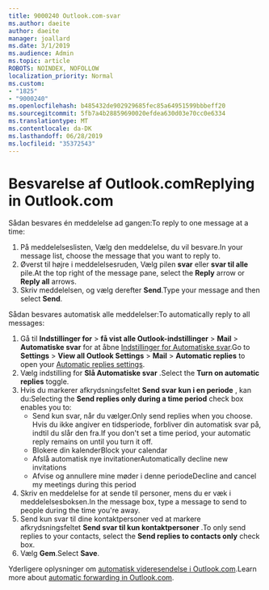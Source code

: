 ```yaml
---
title: 9000240 Outlook.com-svar
ms.author: daeite
author: daeite
manager: joallard
ms.date: 3/1/2019
ms.audience: Admin
ms.topic: article
ROBOTS: NOINDEX, NOFOLLOW
localization_priority: Normal
ms.custom:
- "1825"
- "9000240"
ms.openlocfilehash: b485432de902929685fec85a64951599bbbeff20
ms.sourcegitcommit: 5fb7a4b28859690020efdea630d03e70cc0e6334
ms.translationtype: MT
ms.contentlocale: da-DK
ms.lasthandoff: 06/28/2019
ms.locfileid: "35372543"
---
```

# <a name="replying-in-outlookcom"></a><span data-ttu-id="26b48-102">Besvarelse af Outlook.com</span><span class="sxs-lookup"><span data-stu-id="26b48-102">Replying in Outlook.com</span></span>

<span data-ttu-id="26b48-103">Sådan besvares én meddelelse ad gangen:</span><span class="sxs-lookup"><span data-stu-id="26b48-103">To reply to one message at a time:</span></span>

1. <span data-ttu-id="26b48-104">På meddelelseslisten, Vælg den meddelelse, du vil besvare.</span><span class="sxs-lookup"><span data-stu-id="26b48-104">In your message list, choose the message that you want to reply to.</span></span>
2. <span data-ttu-id="26b48-105">Øverst til højre i meddelelsesruden, Vælg pilen **svar** eller **svar til alle** pile.</span><span class="sxs-lookup"><span data-stu-id="26b48-105">At the top right of the message pane, select the **Reply** arrow or **Reply all** arrows.</span></span>
3. <span data-ttu-id="26b48-106">Skriv meddelelsen, og vælg derefter **Send**.</span><span class="sxs-lookup"><span data-stu-id="26b48-106">Type your message and then select **Send**.</span></span>

<span data-ttu-id="26b48-107">Sådan besvares automatisk alle meddelelser:</span><span class="sxs-lookup"><span data-stu-id="26b48-107">To automatically reply to all messages:</span></span>

1. <span data-ttu-id="26b48-108">Gå til **Indstillinger for** > **få vist alle Outlook-indstillinger** > **Mail** > **Automatiske svar** for at åbne [Indstillinger for Automatiske svar](https://outlook.live.com/mail/options/mail/automaticReplies).</span><span class="sxs-lookup"><span data-stu-id="26b48-108">Go to **Settings** > **View all Outlook Settings** > **Mail** > **Automatic replies** to open your [Automatic replies settings](https://outlook.live.com/mail/options/mail/automaticReplies).</span></span>
2. <span data-ttu-id="26b48-109">Vælg indstilling for **Slå Automatiske svar** .</span><span class="sxs-lookup"><span data-stu-id="26b48-109">Select the **Turn on automatic replies** toggle.</span></span>
3. <span data-ttu-id="26b48-110">Hvis du markerer afkrydsningsfeltet **Send svar kun i en periode** , kan du:</span><span class="sxs-lookup"><span data-stu-id="26b48-110">Selecting the **Send replies only during a time period** check box enables you to:</span></span>
    - <span data-ttu-id="26b48-111">Send kun svar, når du vælger.</span><span class="sxs-lookup"><span data-stu-id="26b48-111">Only send replies when you choose.</span></span> <span data-ttu-id="26b48-112">Hvis du ikke angiver en tidsperiode, forbliver din automatisk svar på, indtil du slår den fra.</span><span class="sxs-lookup"><span data-stu-id="26b48-112">If you don't set a time period, your automatic reply remains on until you turn it off.</span></span>
    - <span data-ttu-id="26b48-113">Blokere din kalender</span><span class="sxs-lookup"><span data-stu-id="26b48-113">Block your calendar</span></span>
    - <span data-ttu-id="26b48-114">Afslå automatisk nye invitationer</span><span class="sxs-lookup"><span data-stu-id="26b48-114">Automatically decline new invitations</span></span>
    - <span data-ttu-id="26b48-115">Afvise og annullere mine møder i denne periode</span><span class="sxs-lookup"><span data-stu-id="26b48-115">Decline and cancel my meetings during this period</span></span>
4. <span data-ttu-id="26b48-116">Skriv en meddelelse for at sende til personer, mens du er væk i meddelelsesboksen.</span><span class="sxs-lookup"><span data-stu-id="26b48-116">In the message box, type a message to send to people during the time you're away.</span></span>
5. <span data-ttu-id="26b48-117">Send kun svar til dine kontaktpersoner ved at markere afkrydsningsfeltet **Send svar til kun kontaktpersoner** .</span><span class="sxs-lookup"><span data-stu-id="26b48-117">To only send replies to your contacts, select the **Send replies to contacts only** check box.</span></span>
6. <span data-ttu-id="26b48-118">Vælg **Gem**.</span><span class="sxs-lookup"><span data-stu-id="26b48-118">Select **Save**.</span></span>

<span data-ttu-id="26b48-119">Yderligere oplysninger om [automatisk videresendelse i Outlook.com](https://support.office.com/article/14614626-9855-48dc-a986-dec81d07b1a0).</span><span class="sxs-lookup"><span data-stu-id="26b48-119">Learn more about [automatic forwarding in Outlook.com](https://support.office.com/article/14614626-9855-48dc-a986-dec81d07b1a0).</span></span>